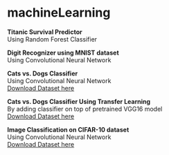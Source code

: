 # machineLearning


<b>Titanic Survival Predictor</b><br>
Using Random Forest Classifier

<b>Digit Recognizer using MNIST dataset</b><br>
Using Convolutional Neural Network

<b>Cats vs. Dogs Classifier</b><br>
Using Convolutional Neural Network<br>
<a href="https://www.kaggle.com/c/dogs-vs-cats/data">Download Dataset here</a>

<b>Cats vs. Dogs Classifier Using Transfer Learning</b><br>
By adding classifier on top of pretrained VGG16 model<br>
<a href="https://www.kaggle.com/c/dogs-vs-cats/data">Download Dataset here</a>

<b>Image Classification on CIFAR-10 dataset</b><br>
Using Convolutional Neural Network<br>
<a href="https://www.kaggle.com/c/dogs-vs-cats/data">Download Dataset here</a>
